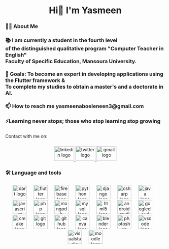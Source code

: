 <h1 align="center">Hi👋 I'm Yasmeen</h1>

###

<h3 align="left">👩‍💻  About Me</h3>

###

<h3 align="left">📚 I am currently a student in the fourth level <br>of the distinguished qualitative program "Computer Teacher in English"<br>Faculty of Specific Education, Mansoura University.<br><br>🎯 Goals: To become an expert in developing applications using<br>the Flutter framework &<br>To complete my studies to obtain a master's and a doctorate in AI.<br> <br>📫 How to reach me yasmeenaboeleneen3@gmail.com<br><br>⚡Learning never stops; those who stop learning stop growing</h3>

###

<p align="left">Contact with me on:</p>

###

<div align="center">
  <a href="https://www.linkedin.com/in/yasmeen-abo-eleneen-621081223/" target="_blank">
    <img src="https://raw.githubusercontent.com/maurodesouza/profile-readme-generator/master/src/assets/icons/social/linkedin/default.svg" width="63" height="46" alt="linkedin logo"  />
  </a>
  <a href="Yasmeen_Tarek7" target="_blank">
    <img src="https://raw.githubusercontent.com/maurodesouza/profile-readme-generator/master/src/assets/icons/social/twitter/default.svg" width="63" height="46" alt="twitter logo"  />
  </a>
  <a href="yasmeenaboeleneen3@gmail.com" target="_blank">
    <img src="https://raw.githubusercontent.com/maurodesouza/profile-readme-generator/master/src/assets/icons/social/gmail/default.svg" width="63" height="46" alt="gmail logo"  />
  </a>
</div>

###

<h3 align="left">🛠 Language and tools</h3>

###

<div align="center">
  <img src="https://cdn.jsdelivr.net/gh/devicons/devicon/icons/dart/dart-original.svg" height="44" alt="dart logo"  />
  <img width="14" />
  <img src="https://cdn.jsdelivr.net/gh/devicons/devicon/icons/flutter/flutter-original.svg" height="44" alt="flutter logo"  />
  <img width="14" />
  <img src="https://cdn.jsdelivr.net/gh/devicons/devicon/icons/firebase/firebase-plain.svg" height="44" alt="firebase logo"  />
  <img width="14" />
  <img src="https://cdn.jsdelivr.net/gh/devicons/devicon/icons/python/python-original.svg" height="44" alt="python logo"  />
  <img width="14" />
  <img src="https://cdn.jsdelivr.net/gh/devicons/devicon/icons/django/django-plain.svg" height="44" alt="django logo"  />
  <img width="14" />
  <img src="https://cdn.jsdelivr.net/gh/devicons/devicon/icons/csharp/csharp-original.svg" height="44" alt="csharp logo"  />
  <img width="14" />
  <img src="https://cdn.jsdelivr.net/gh/devicons/devicon/icons/java/java-original.svg" height="44" alt="java logo"  />
  <img width="14" />
  <img src="https://cdn.jsdelivr.net/gh/devicons/devicon/icons/javascript/javascript-original.svg" height="44" alt="javascript logo"  />
  <img width="14" />
  <img src="https://cdn.jsdelivr.net/gh/devicons/devicon/icons/php/php-original.svg" height="44" alt="php logo"  />
  <img width="14" />
  <img src="https://cdn.jsdelivr.net/gh/devicons/devicon/icons/mongodb/mongodb-original.svg" height="44" alt="mongodb logo"  />
  <img width="14" />
  <img src="https://cdn.jsdelivr.net/gh/devicons/devicon/icons/mysql/mysql-original.svg" height="44" alt="mysql logo"  />
  <img width="14" />
  <img src="https://cdn.jsdelivr.net/gh/devicons/devicon/icons/html5/html5-original.svg" height="44" alt="html5 logo"  />
  <img width="14" />
  <img src="https://cdn.jsdelivr.net/gh/devicons/devicon/icons/androidstudio/androidstudio-original.svg" height="44" alt="androidstudio logo"  />
  <img width="14" />
  <img src="https://cdn.jsdelivr.net/gh/devicons/devicon/icons/googlecloud/googlecloud-original.svg" height="44" alt="googlecloud logo"  />
  <img width="14" />
  <img src="https://cdn.jsdelivr.net/gh/devicons/devicon/icons/cmake/cmake-original.svg" height="44" alt="cmake logo"  />
  <img width="14" />
  <img src="https://cdn.jsdelivr.net/gh/devicons/devicon/icons/git/git-original.svg" height="44" alt="git logo"  />
  <img width="14" />
  <img src="https://cdn.jsdelivr.net/gh/devicons/devicon/icons/github/github-original.svg" height="44" alt="github logo"  />
  <img width="14" />
  <img src="https://cdn.jsdelivr.net/gh/devicons/devicon/icons/canva/canva-original.svg" height="44" alt="canva logo"  />
  <img width="14" />
  <img src="https://cdn.jsdelivr.net/gh/devicons/devicon/icons/blender/blender-original.svg" height="44" alt="blender logo"  />
  <img width="14" />
  <img src="https://cdn.jsdelivr.net/gh/devicons/devicon/icons/photoshop/photoshop-plain.svg" height="44" alt="photoshop logo"  />
  <img width="14" />
  <img src="https://cdn.jsdelivr.net/gh/devicons/devicon/icons/vscode/vscode-original.svg" height="44" alt="vscode logo"  />
  <img width="14" />
  <img src="https://cdn.jsdelivr.net/gh/devicons/devicon/icons/visualstudio/visualstudio-plain.svg" height="44" alt="visualstudio logo"  />
  <img width="14" />
  <img src="https://cdn.jsdelivr.net/gh/devicons/devicon/icons/moodle/moodle-original.svg" height="44" alt="moodle logo"  />
</div>

###

<h3 align="left"></h3>

###
